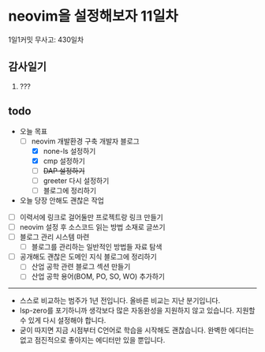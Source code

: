 # neovim을 설정해보자 11일차

1일1커밋 무사고: 430일차

## 감사일기

1. ???

## todo

- 오늘 목표
  - [ ] neovim 개발환경 구축 개발자 블로그
    - [x] none-ls 설정하기
    - [x] cmp 설정하기
    - [ ] ~~DAP 설정하기~~
    - [ ] greeter 다시 설정하기
    - [ ] 블로그에 정리하기
- 오늘 당장 안해도 괜찮은 작업
- [ ] 이력서에 링크로 걸어둘만 프로젝트랑 링크 만들기
- [ ] neovim 설정 후 소스코드 읽는 방법 소재로 글쓰기
- [ ] 블로그 관리 시스템 마련
  - [ ] 블로그를 관리하는 일반적인 방법들 자료 탐색
- [ ] 공개해도 괜찮은 도메인 지식 블로그에 정리하기
  - [ ] 산업 공학 관련 블로그 섹션 만들기
  - [ ] 산업 공학 용어(BOM, PO, SO, WO) 추가하기

---

- 스스로 비교하는 범주가 1년 전입니다. 올바른 비교는 지난 분기입니다.
- lsp-zero를 포기하니까 생각보다 많은 자동완성을 지원하지 않고 있습니다. 지원할 수 있게 다시 설정해야 합니다.
- 굳이 따지면 지금 시점부터 C언어로 학습을 시작해도 괜찮습니다. 완벽한 에디터는 없고 점진적으로 좋아지는 에디터만 있을 뿐입니다.
